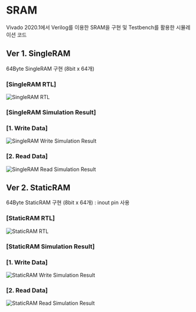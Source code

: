 # SRAM
Vivado 2020.1에서 Verilog를 이용한 SRAM을 구현 및 Testbench를 활용한 시뮬레이션 코드

## Ver 1. SingleRAM
64Byte SingleRAM 구현 (8bit x 64개)

### [SingleRAM RTL]
![SingleRAM RTL](https://user-images.githubusercontent.com/113006133/196163669-dbf082f5-27dc-4120-9dec-76ac67ae267a.JPG)

### [SingleRAM Simulation Result]
### [1. Write Data]
![SingleRAM Write Simulation Result](https://user-images.githubusercontent.com/113006133/196163766-cca5b410-1b71-43a3-8db1-e5a19ca3d14c.JPG)

### [2. Read Data]
![SingleRAM Read Simulation Result](https://user-images.githubusercontent.com/113006133/196163770-a26c7138-6eff-4d71-8433-0597acb63685.JPG)

## Ver 2. StaticRAM
64Byte StaticRAM 구현 (8bit x 64개) : inout pin 사용

### [StaticRAM RTL]
![StaticRAM RTL](https://user-images.githubusercontent.com/113006133/196163836-759050c3-da0f-4855-8761-e60b9f5cd2e6.JPG)

### [StaticRAM Simulation Result]
### [1. Write Data]
![StaticRAM Write Simulation Result](https://user-images.githubusercontent.com/113006133/196163839-b35f7acc-82a0-44c6-9fc9-8da4ddd90db1.JPG)

### [2. Read Data]
![StaticRAM Read Simulation Result](https://user-images.githubusercontent.com/113006133/196163840-fd2cbba4-70cb-4a7c-b96a-cc15fb7e6024.JPG)